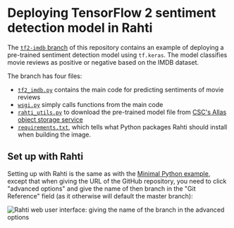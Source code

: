 # Deploying TensorFlow 2 sentiment detection model in Rahti

The [`tf2-imdb` branch](https://github.com/mvsjober/rahti-test/tree/tf2-imdb/) of this repository contains an example of deploying a pre-trained sentiment detection model using `tf.keras`. The model classifies movie reviews as positive or negative based on the IMDB dataset. 

The branch has four files:
- [`tf2_imdb.py`](https://github.com/mvsjober/rahti-test/blob/tf2-imdb/tf2_imdb.py) contains the main code for predicting sentiments of movie reviews
- [`wsgi.py`](https://github.com/mvsjober/rahti-test/blob/tf2-imdb/wsgi.py) simply calls functions from the main code
- [`rahti_utils.py`](https://github.com/mvsjober/rahti-test/blob/tf2-imdb/rahti_utils.py) to download the pre-trained model file from [CSC's Allas object storage service](https://docs.csc.fi/#data/Allas/)
- [`requirements.txt`](https://github.com/CSCfi/rahti-ml-examples/blob/tf2-imdb/requirements.txt), which tells what Python packages Rahti should install when building the image.

## Set up with Rahti
Setting up with Rahti is the same as with the [Minimal Python example](https://github.com/CSCfi/rahti-ml-examples#minimal-python-service-on-rahti), except that when giving the URL of the GitHub repository, you need to click "advanced options" and give the name of then branch in the "Git Reference" field (as it otherwise will default the master branch):

![Rahti web user interface: giving the name of the branch in the advanced options ](https://github.com/CSCfi/rahti-ml-examples/tree/master/images/rahti-2.png)